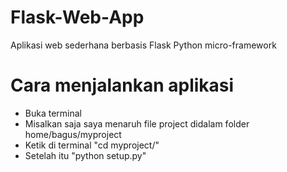 # Flask-Web-App
Aplikasi web sederhana berbasis Flask Python micro-framework

# Cara menjalankan aplikasi
- Buka terminal 
- Misalkan saja saya menaruh file project didalam folder home/bagus/myproject 
- Ketik di terminal "cd myproject/" 
- Setelah itu "python setup.py"

